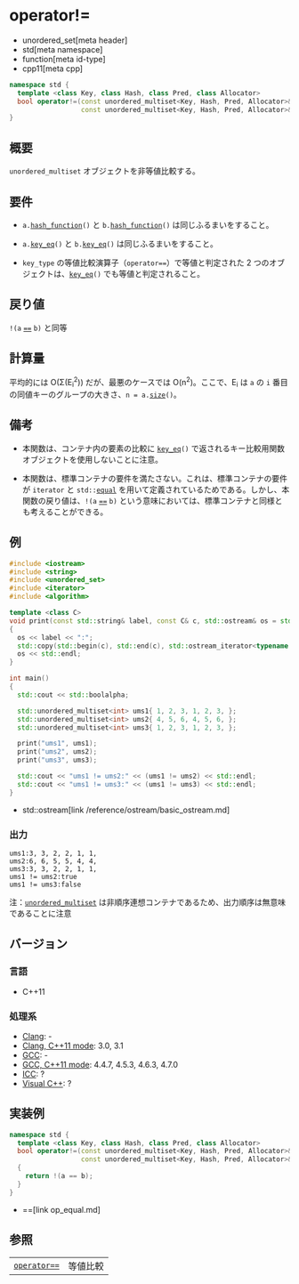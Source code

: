 # operator!=
* unordered_set[meta header]
* std[meta namespace]
* function[meta id-type]
* cpp11[meta cpp]

```cpp
namespace std {
  template <class Key, class Hash, class Pred, class Allocator>
  bool operator!=(const unordered_multiset<Key, Hash, Pred, Allocator>& a,
                  const unordered_multiset<Key, Hash, Pred, Allocator>& b);
}
```

## 概要
`unordered_multiset` オブジェクトを非等値比較する。


## 要件
- `a.`[`hash_function`](hash_function.md)`()` と `b.`[`hash_function`](hash_function.md)`()` は同じふるまいをすること。

- `a.`[`key_eq`](key_eq.md)`()` と `b.`[`key_eq`](key_eq.md)`()` は同じふるまいをすること。

- `key_type` の等値比較演算子（`operator==`）で等値と判定された 2 つのオブジェクトは、[`key_eq`](key_eq.md)`()` でも等値と判定されること。


## 戻り値
`!(a` [`==`](op_equal.md) `b)` と同等


## 計算量
平均的には O(Σ(E<sub>i</sub><sup>2</sup>)) だが、最悪のケースでは O(n<sup>2</sup>)。ここで、E<sub>i</sub> は `a` の `i` 番目の同値キーのグループの大きさ、`n = a.`[`size`](size.md)`()`。


## 備考
- 本関数は、コンテナ内の要素の比較に [`key_eq`](key_eq.md)`()` で返されるキー比較用関数オブジェクトを使用しないことに注意。

- 本関数は、標準コンテナの要件を満たさない。これは、標準コンテナの要件が `iterator` と `std::`[`equal`](/reference/algorithm/equal.md) を用いて定義されているためである。しかし、本関数の戻り値は、`!(a` [`==`](op_equal.md) `b)` という意味においては、標準コンテナと同様とも考えることができる。


## 例
```cpp
#include <iostream>
#include <string>
#include <unordered_set>
#include <iterator>
#include <algorithm>

template <class C>
void print(const std::string& label, const C& c, std::ostream& os = std::cout)
{
  os << label << ":";
  std::copy(std::begin(c), std::end(c), std::ostream_iterator<typename C::value_type>(os, ", "));
  os << std::endl;
}

int main()
{
  std::cout << std::boolalpha;

  std::unordered_multiset<int> ums1{ 1, 2, 3, 1, 2, 3, };
  std::unordered_multiset<int> ums2{ 4, 5, 6, 4, 5, 6, };
  std::unordered_multiset<int> ums3{ 1, 2, 3, 1, 2, 3, };

  print("ums1", ums1);
  print("ums2", ums2);
  print("ums3", ums3);

  std::cout << "ums1 != ums2:" << (ums1 != ums2) << std::endl;
  std::cout << "ums1 != ums3:" << (ums1 != ums3) << std::endl;
}
```
* std::ostream[link /reference/ostream/basic_ostream.md]

### 出力
```
ums1:3, 3, 2, 2, 1, 1,
ums2:6, 6, 5, 5, 4, 4,
ums3:3, 3, 2, 2, 1, 1,
ums1 != ums2:true
ums1 != ums3:false
```

注：[`unordered_multiset`](/reference/unordered_set/unordered_multiset.md) は非順序連想コンテナであるため、出力順序は無意味であることに注意


## バージョン
### 言語
- C++11

### 処理系
- [Clang](/implementation.md#clang): -
- [Clang, C++11 mode](/implementation.md#clang): 3.0, 3.1
- [GCC](/implementation.md#gcc): -
- [GCC, C++11 mode](/implementation.md#gcc): 4.4.7, 4.5.3, 4.6.3, 4.7.0
- [ICC](/implementation.md#icc): ?
- [Visual C++](/implementation.md#visual_cpp): ?


## 実装例
```cpp
namespace std {
  template <class Key, class Hash, class Pred, class Allocator>
  bool operator!=(const unordered_multiset<Key, Hash, Pred, Allocator>& a,
                  const unordered_multiset<Key, Hash, Pred, Allocator>& b)
  {
    return !(a == b);
  }
}
```
* ==[link op_equal.md]

## 参照


| | |
|----------------------------------------------------------------------------------------------------------------------------------------------------|------------|
| [`operator==`](op_equal.md) |等値比較 |

